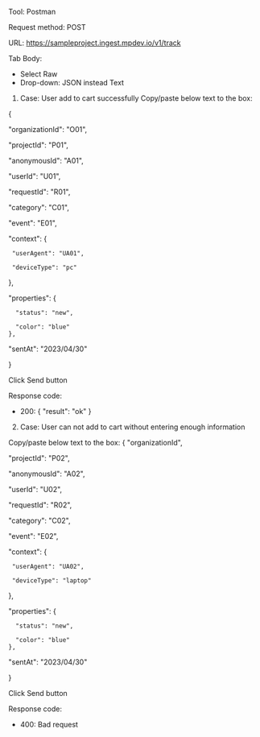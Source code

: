Tool: Postman

Request method: POST

URL: https://sampleproject.ingest.mpdev.io/v1/track

Tab Body: 
- Select Raw
- Drop-down: JSON instead Text

1. Case: User add to cart successfully
 Copy/paste below text to the box:
 
 {
 
  "organizationId": "O01",
 
   "projectId": "P01",
  
   "anonymousId": "A01",
  
   "userId": "U01",
  
   "requestId": "R01",
  
   "category": "C01",
  
   "event": "E01",
  
   "context": {
  
     "userAgent": "UA01",
    
     "deviceType": "pc"
    
   },
  
"properties": {

      "status": "new",
      
      "color": "blue"
    },
  
   "sentAt": "2023/04/30"
  
 }

 Click Send button

 Response code:
 - 200: { "result": "ok" }

2. Case: User can not add to cart without entering enough information

 Copy/paste below text to the box:
 {
  "organizationId",
 
   "projectId": "P02",
  
   "anonymousId": "A02",
  
   "userId": "U02",
  
   "requestId": "R02",
  
   "category": "C02",
  
   "event": "E02",
  
   "context": {
  
     "userAgent": "UA02",
    
     "deviceType": "laptop"
    
   },
  
   "properties": {

      "status": "new",
      
      "color": "blue"
    },
  
   "sentAt": "2023/04/30"
  
 }

 Click Send button

 Response code:
 - 400: Bad request

